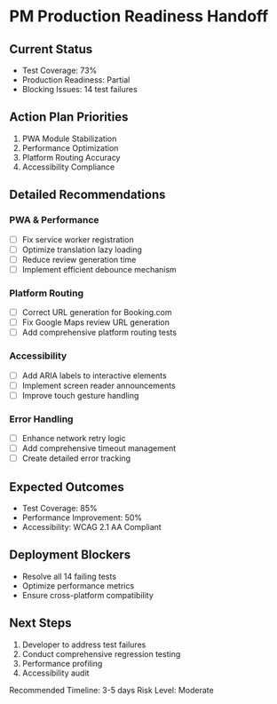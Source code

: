 # PM Production Readiness Handoff

## Current Status
- Test Coverage: 73%
- Production Readiness: Partial
- Blocking Issues: 14 test failures

## Action Plan Priorities
1. PWA Module Stabilization
2. Performance Optimization
3. Platform Routing Accuracy
4. Accessibility Compliance

## Detailed Recommendations
### PWA & Performance
- [ ] Fix service worker registration
- [ ] Optimize translation lazy loading
- [ ] Reduce review generation time
- [ ] Implement efficient debounce mechanism

### Platform Routing
- [ ] Correct URL generation for Booking.com
- [ ] Fix Google Maps review URL generation
- [ ] Add comprehensive platform routing tests

### Accessibility
- [ ] Add ARIA labels to interactive elements
- [ ] Implement screen reader announcements
- [ ] Improve touch gesture handling

### Error Handling
- [ ] Enhance network retry logic
- [ ] Add comprehensive timeout management
- [ ] Create detailed error tracking

## Expected Outcomes
- Test Coverage: 85%
- Performance Improvement: 50%
- Accessibility: WCAG 2.1 AA Compliant

## Deployment Blockers
- Resolve all 14 failing tests
- Optimize performance metrics
- Ensure cross-platform compatibility

## Next Steps
1. Developer to address test failures
2. Conduct comprehensive regression testing
3. Performance profiling
4. Accessibility audit

Recommended Timeline: 3-5 days
Risk Level: Moderate
